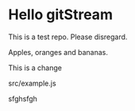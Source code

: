 # Hello gitStream
This is a test repo. Please disregard.

Apples, oranges and bananas.


This is a change

src/example.js


sfghsfgh
